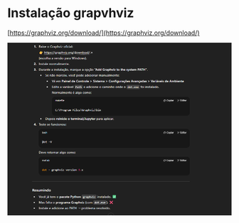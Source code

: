 # Instalação grapvhviz

[https://graphviz.org/download/](https://graphviz.org/download/)

![instalacao-graphviz.png](imgs/instalacao-graphviz.png)